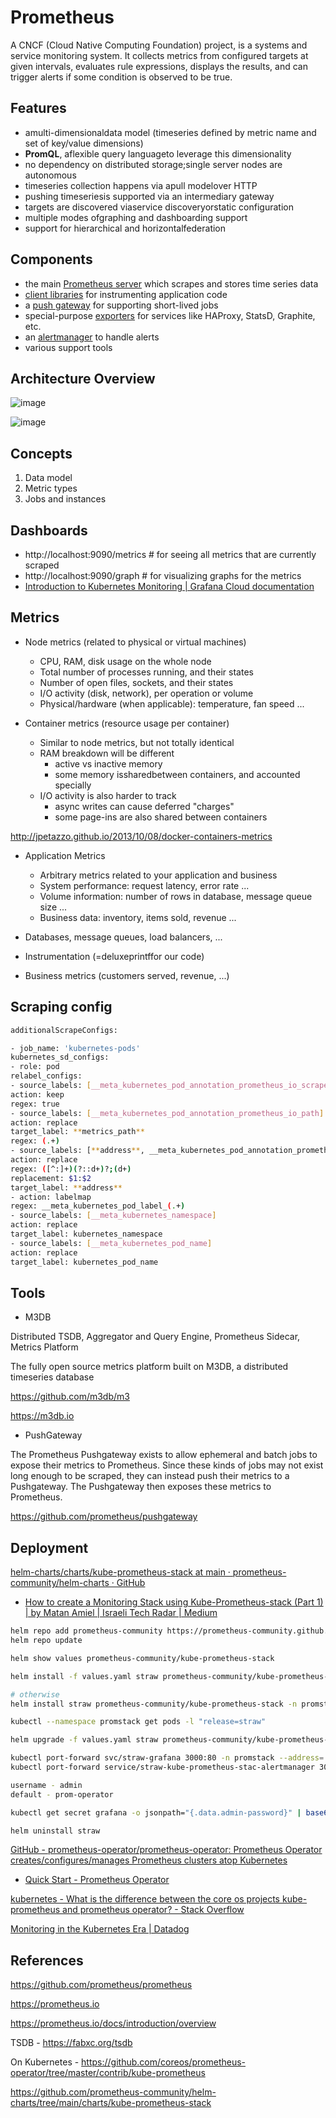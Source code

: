 # Prometheus

A CNCF (Cloud Native Computing Foundation) project, is a systems and service monitoring system. It collects metrics from configured targets at given intervals, evaluates rule expressions, displays the results, and can trigger alerts if some condition is observed to be true.

## Features

- amulti-dimensionaldata model (timeseries defined by metric name and set of key/value dimensions)
- **PromQL**, aflexible query languageto leverage this dimensionality
- no dependency on distributed storage;single server nodes are autonomous
- timeseries collection happens via apull modelover HTTP
- pushing timeseriesis supported via an intermediary gateway
- targets are discovered viaservice discoveryorstatic configuration
- multiple modes ofgraphing and dashboarding support
- support for hierarchical and horizontalfederation

## Components

- the main [Prometheus server](https://github.com/prometheus/prometheus) which scrapes and stores time series data
- [client libraries](https://prometheus.io/docs/instrumenting/clientlibs/) for instrumenting application code
- a [push gateway](https://github.com/prometheus/pushgateway) for supporting short-lived jobs
- special-purpose [exporters](https://prometheus.io/docs/instrumenting/exporters/) for services like HAProxy, StatsD, Graphite, etc.
- an [alertmanager](https://github.com/prometheus/alertmanager) to handle alerts
- various support tools

## Architecture Overview

![image](../../../media/DevOps-Monitoring-Prometheus-image1.jpg)

![image](../../../media/DevOps-Monitoring-Prometheus-image2.jpg)

## Concepts

1. Data model
2. Metric types
3. Jobs and instances

## Dashboards

- http://localhost:9090/metrics # for seeing all metrics that are currently scraped
- http://localhost:9090/graph # for visualizing graphs for the metrics
- [Introduction to Kubernetes Monitoring \| Grafana Cloud documentation](https://grafana.com/docs/grafana-cloud/monitor-infrastructure/kubernetes-monitoring/intro-kubernetes-monitoring/)

## Metrics

- Node metrics (related to physical or virtual machines)
    - CPU, RAM, disk usage on the whole node
    - Total number of processes running, and their states
    - Number of open files, sockets, and their states
    - I/O activity (disk, network), per operation or volume
    - Physical/hardware (when applicable): temperature, fan speed ...

- Container metrics (resource usage per container)
    - Similar to node metrics, but not totally identical
    - RAM breakdown will be different
        - active vs inactive memory
        - some memory issharedbetween containers, and accounted specially
    - I/O activity is also harder to track
        - async writes can cause deferred "charges"
        - some page-ins are also shared between containers

http://jpetazzo.github.io/2013/10/08/docker-containers-metrics

- Application Metrics
    - Arbitrary metrics related to your application and business
    - System performance: request latency, error rate ...
    - Volume information: number of rows in database, message queue size ...
    - Business data: inventory, items sold, revenue ...

- Databases, message queues, load balancers, ...
- Instrumentation (=deluxeprintffor our code)
- Business metrics (customers served, revenue, ...)

## Scraping config

```bash
additionalScrapeConfigs:

- job_name: 'kubernetes-pods'
kubernetes_sd_configs:
- role: pod
relabel_configs:
- source_labels: [__meta_kubernetes_pod_annotation_prometheus_io_scrape]
action: keep
regex: true
- source_labels: [__meta_kubernetes_pod_annotation_prometheus_io_path]
action: replace
target_label: **metrics_path**
regex: (.+)
- source_labels: [**address**, __meta_kubernetes_pod_annotation_prometheus_io_port]
action: replace
regex: ([^:]+)(?::d+)?;(d+)
replacement: $1:$2
target_label: **address**
- action: labelmap
regex: __meta_kubernetes_pod_label_(.+)
- source_labels: [__meta_kubernetes_namespace]
action: replace
target_label: kubernetes_namespace
- source_labels: [__meta_kubernetes_pod_name]
action: replace
target_label: kubernetes_pod_name
```

## Tools

- M3DB

Distributed TSDB, Aggregator and Query Engine, Prometheus Sidecar, Metrics Platform

The fully open source metrics platform built on M3DB, a distributed timeseries database

https://github.com/m3db/m3

https://m3db.io

- PushGateway

The Prometheus Pushgateway exists to allow ephemeral and batch jobs to expose their metrics to Prometheus. Since these kinds of jobs may not exist long enough to be scraped, they can instead push their metrics to a Pushgateway. The Pushgateway then exposes these metrics to Prometheus.

https://github.com/prometheus/pushgateway

## Deployment

[helm-charts/charts/kube-prometheus-stack at main · prometheus-community/helm-charts · GitHub](https://github.com/prometheus-community/helm-charts/tree/main/charts/kube-prometheus-stack)

- [How to create a Monitoring Stack using Kube-Prometheus-stack (Part 1) | by Matan Amiel | Israeli Tech Radar | Medium](https://medium.com/israeli-tech-radar/how-to-create-a-monitoring-stack-using-kube-prometheus-stack-part-1-eff8bf7ba9a9)

```bash
helm repo add prometheus-community https://prometheus-community.github.io/helm-charts
helm repo update

helm show values prometheus-community/kube-prometheus-stack

helm install -f values.yaml straw prometheus-community/kube-prometheus-stack -n promstack

# otherwise
helm install straw prometheus-community/kube-prometheus-stack -n promstack

kubectl --namespace promstack get pods -l "release=straw"

helm upgrade -f values.yaml straw prometheus-community/kube-prometheus-stack -n promstack

kubectl port-forward svc/straw-grafana 3000:80 -n promstack --address='0.0.0.0'
kubectl port-forward service/straw-kube-prometheus-stac-alertmanager 3000:8080 -n promstack --address='0.0.0.0'

username - admin
default - prom-operator

kubectl get secret grafana -o jsonpath="{.data.admin-password}" | base64 --decode ; echo

helm uninstall straw
```

[GitHub - prometheus-operator/prometheus-operator: Prometheus Operator creates/configures/manages Prometheus clusters atop Kubernetes](https://github.com/prometheus-operator/prometheus-operator)

- [Quick Start - Prometheus Operator](https://prometheus-operator.dev/docs/prologue/quick-start/)

[kubernetes - What is the difference between the core os projects kube-prometheus and prometheus operator? - Stack Overflow](https://stackoverflow.com/questions/54422566/what-is-the-difference-between-the-core-os-projects-kube-prometheus-and-promethe)

[Monitoring in the Kubernetes Era | Datadog](https://www.datadoghq.com/blog/monitoring-kubernetes-era/)

## References

https://github.com/prometheus/prometheus

https://prometheus.io

https://prometheus.io/docs/introduction/overview

TSDB - https://fabxc.org/tsdb

On Kubernetes - https://github.com/coreos/prometheus-operator/tree/master/contrib/kube-prometheus

https://github.com/prometheus-community/helm-charts/tree/main/charts/kube-prometheus-stack
